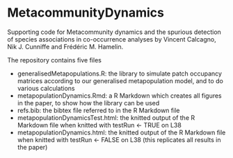 # MetacommunityDynamics
Supporting code for Metacommunity dynamics and the spurious detection of species associations in co-occurrence analyses by Vincent Calcagno, Nik J. Cunniffe and Frédéric M. Hamelin. 

The repository contains five files
  - generalisedMetapopulations.R: the library to simulate patch occupancy matrices according to our generalised metapopulation model, and to do various calculations
  - metapopulationDynamics.Rmd: a R Markdown which creates all figures in the paper, to show how the library can be used
  - refs.bib: the bibtex file referred to in the R Markdown file
  - metapopulationDynamicsTest.html: the knitted output of the R Markdown file when knitted with testRun <- TRUE on L38
  - metapopulationDynamics.html: the knitted output of the R Markdown file when knitted with testRun <- FALSE on L38 (this replicates all results in the paper)

